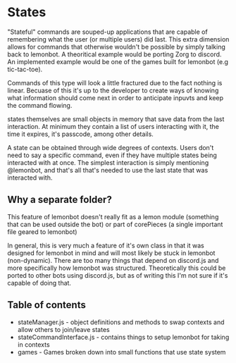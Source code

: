 # States

"Stateful" commands are souped-up applications that are capable of remembering what the user (or multiple users) did last. This extra dimension allows for commands that otherwise wouldn't be possible by simply talking back to lemonbot. A theoritical example would be porting Zorg to discord. An implemented example would be one of the games built for lemonbot (e.g tic-tac-toe).

Commands of this type will look a little fractured due to the fact nothing is linear. Becuase of this it's up to the developer to create ways of knowing what information should come next in order to anticipate inpuvts and keep the command flowing.

states themselves are small objects in memory that save data from the last interaction. At minimum they contain a list of users interacting with it, the time it expires, it's passcode, among other details.

A state can be obtained through wide degrees of contexts. Users don't need to say a specific command, even if they have multiple states being interacted with at once. The simplest interaction is simply mentioning @lemonbot, and that's all that's needed to use the last state that was interacted with.

## Why a separate folder?

This feature of lemonbot doesn't really fit as a lemon module (something that can be used outside the bot) or part of corePieces (a single important file geared to lemonbot)

In general, this is very much a feature of it's own class in that it was designed for lemonbot in mind and will most likely be stuck in lemonbot (non-dynamic). There are too many things that depend on discord.js and more specifically how lemonbot was structured. Theoretically this could be ported to other bots using discord.js, but as of writing this I'm not sure if it's capable of doing that.

## Table of contents

* stateManager.js - object definitions and methods to swap contexts and allow others to join/leave states
* stateCommandInterface.js - contains things to setup lemonbot for taking in contexts
* games - Games broken down into small functions that use state system

